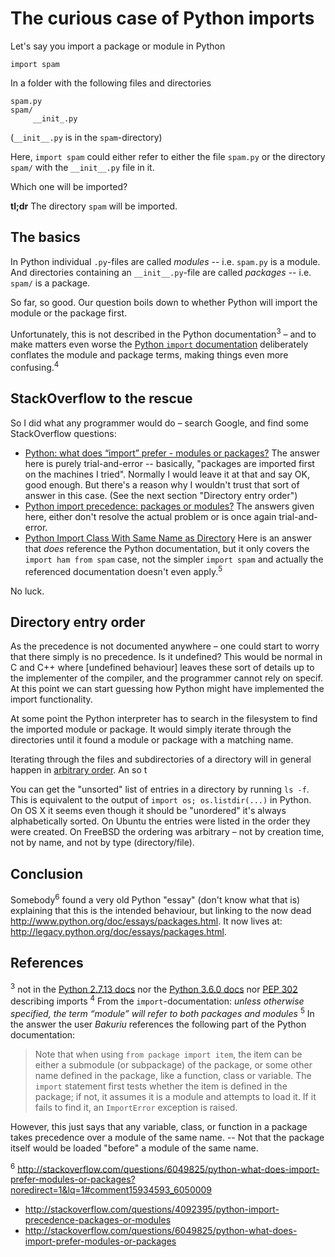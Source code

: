 The curious case of Python imports
=============================
Let's say you import a package or module in Python

    import spam

In a folder with the following files and directories

    spam.py
    spam/
         __init_.py

(`__init__.py` is in the `spam`-directory)

Here, `import spam` could either refer to either the file `spam.py` or the directory `spam/` with the `__init__.py` file in it.

Which one will be imported?

**tl;dr** The directory `spam` will  be imported.

The basics
---------------
In Python individual `.py`-files are called _modules_ -- i.e. `spam.py` is a module.
And directories containing an `__init__.py`-file are called _packages_ -- i.e. `spam/` is a package.

So far, so good. Our question boils down to whether Python will import the module or the package first.

Unfortunately, this is not described in the Python documentation<sup>3</sup> – and to make matters even worse the [Python `import` documentation](https://docs.python.org/2.7/reference/simple_stmts.html#import) deliberately conflates the module and package terms, making things even more confusing.<sup>4</sup>

StackOverflow to the rescue
---------------------------------
So I did what any programmer would do – search Google, and find some StackOverflow questions:

* [Python: what does “import” prefer - modules or packages?] 
  The answer here is purely trial-and-error -- basically, "packages are imported first on the machines I tried". Normally I would leave it at that and say OK, good enough. But there's a reason why I wouldn't trust that sort of answer in this case. (See the next section "Directory entry order") 
* [Python import precedence: packages or modules?]
  The answers given here, either don't resolve the actual problem or is once again trial-and-error.
* [Python Import Class With Same Name as Directory]
  Here is an answer that _does_ reference the Python documentation, but it only covers the `import ham from spam` case, not the simpler `import spam` and actually the referenced documentation doesn't even apply.<sup>5</sup>

No luck.

[Python: what does “import” prefer - modules or packages?]: http://stackoverflow.com/questions/6049825/python-what-does-import-prefer-modules-or-packages?noredirect=1&lq=1#comment15934593_6050009
[Python import precedence: packages or modules?]: http://stackoverflow.com/questions/4092395/python-import-precedence-packages-or-modules?noredirect=1&lq=1
[Python Import Class With Same Name as Directory]: http://stackoverflow.com/a/16245345/118608

Directory entry order
-----------------------------
As the precedence is not documented anywhere – one could start to worry that there simply is no precedence. Is it undefined? This would be normal in C and C++ where [undefined behaviour] leaves these sort of details up to the implementer of the compiler, and the programmer cannot rely on specif. At this point we can start guessing how Python might have implemented the import functionality. 

At some point the Python interpreter has to search in the filesystem to find the imported module or package. It would simply iterate through the directories until it found a module or package with a matching name.

Iterating through the files and subdirectories of a directory will in general happen in [arbitrary order](http://stackoverflow.com/questions/8977441/does-readdir-guarantee-an-order). An so t

You can get the "unsorted" list of entries in a directory by running `ls -f`. This is equivalent to the output of `import os; os.listdir(...)` in Python.
On OS X it seems even though it should be "unordered" it's always alphabetically sorted.
On Ubuntu the entries were listed in the order they were created.
On FreeBSD the ordering was arbitrary – not by creation time, not by name, and not by type (directory/file).

Conclusion
----------------
Somebody<sup>6</sup> found a very old Python "essay" (don't know what that is) explaining that this is the intended behaviour, but linking to the now dead http://www.python.org/doc/essays/packages.html.
It now lives at: http://legacy.python.org/doc/essays/packages.html.


References
-------------
<sup>3</sup> not in the [Python 2.7.13 docs](https://docs.python.org/2.7/tutorial/modules.html) nor the [Python 3.6.0 docs](https://docs.python.org/3.6/tutorial/modules.html) nor [PEP 302](https://www.python.org/dev/peps/pep-0302/) describing imports
<sup>4</sup> From the `import`-documentation: _unless otherwise specified, the term “module” will refer to both packages and modules_
<sup>5</sup> In the answer the user _Bakuriu_ references the following part of the Python documentation:
> Note that when using `from package import item`, the item can be either
> a submodule (or subpackage) of the package, or some other name defined
> in the package, like a function, class or variable. The `import`
> statement first tests whether the item is defined in the package; if
> not, it assumes it is a module and attempts to load it. If it fails to
> find it, an `ImportError` exception is raised.

However, this just says that any variable, class, or function in a package takes precedence over a module of the same name. -- Not that the package itself would be loaded "before" a module of the same name.

<sup>6</sup> http://stackoverflow.com/questions/6049825/python-what-does-import-prefer-modules-or-packages?noredirect=1&lq=1#comment15934593_6050009

* http://stackoverflow.com/questions/4092395/python-import-precedence-packages-or-modules
* http://stackoverflow.com/questions/6049825/python-what-does-import-prefer-modules-or-packages
